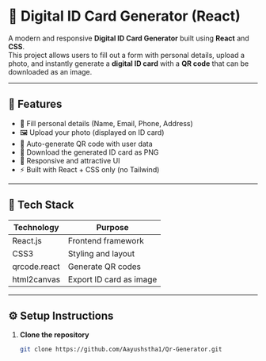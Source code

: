# 🎫 Digital ID Card Generator (React)

A modern and responsive **Digital ID Card Generator** built using **React** and **CSS**.  
This project allows users to fill out a form with personal details, upload a photo, and instantly generate a **digital ID card** with a **QR code** that can be downloaded as an image.

---

## 🚀 Features

- 🧾 Fill personal details (Name, Email, Phone, Address)
- 🖼️ Upload your photo (displayed on ID card)
- 🔳 Auto-generate QR code with user data
- 💾 Download the generated ID card as PNG
- 🎨 Responsive and attractive UI
- ⚡ Built with React + CSS only (no Tailwind)

---

## 🧠 Tech Stack

| Technology | Purpose |
|------------|---------|
| React.js | Frontend framework |
| CSS3 | Styling and layout |
| qrcode.react | Generate QR codes |
| html2canvas | Export ID card as image |

---

## ⚙️ Setup Instructions

1. **Clone the repository**
   ```bash
   git clone https://github.com/Aayushstha1/Qr-Generator.git
